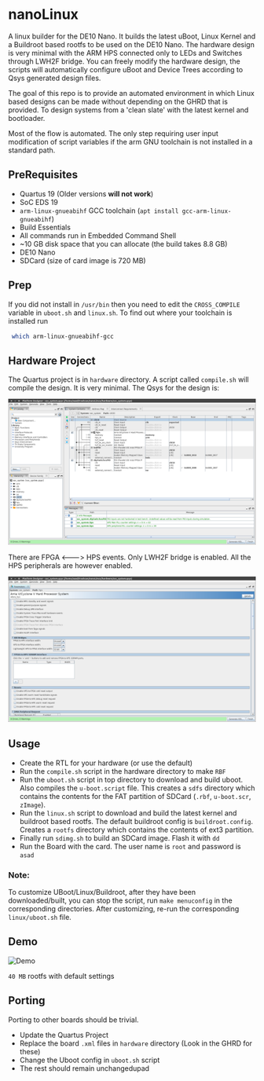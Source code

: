 # nanoLinux
A linux builder for the DE10 Nano. It builds the latest uBoot, Linux Kernel and a Buildroot based rootfs to be used on the DE10 Nano. The hardware design is very minimal with the ARM HPS connected only to LEDs and Switches through LWH2F bridge. You can freely modify the hardware design, the scripts will automatically configure uBoot and Device Trees according to Qsys generated design files.

The goal of this repo is to provide an automated environment in which Linux based designs can be made without depending on the GHRD that is provided. To design systems from a 'clean slate' with the latest kernel and bootloader.

Most of the flow is automated. The only step requiring user input modification of script variables if the arm GNU toolchain is not installed in a standard path.

## PreRequisites
  - Quartus 19 (Older versions **will not work**)
  - SoC EDS 19
  - `arm-linux-gnueabihf` GCC toolchain (`apt install gcc-arm-linux-gnueabihf`)
  - Build Essentials
  - All commands run in Embedded Command Shell
  - ~10 GB disk space that you can allocate (the build takes 8.8 GB)
  - DE10 Nano
  - SDCard (size of card image is 720 MB)

## Prep
If you did not install in `/usr/bin` then you need to edit the `CROSS_COMPILE` variable in `uboot.sh` and `linux.sh`. To find out where your toolchain is installed run 

```bash 
 which arm-linux-gnueabihf-gcc
```

## Hardware Project
The Quartus project is in `hardware` directory. A script called `compile.sh` will compile the design. It is very minimal. The Qsys for the design is:

![Qsys-System](pics/qsys.png)

There are FPGA <---> HPS events. Only LWH2F bridge is enabled. All the HPS peripherals are however enabled.

![HPS-Page](pics/hps.png)

## Usage
  - Create the RTL for your hardware (or use the default)
  - Run the `compile.sh` script in the hardware directory to make `RBF`
  - Run the `uboot.sh` script in top directory to download and build uboot. Also compiles the `u-boot.script` file. This creates a `sdfs` directory which contains the contents for the FAT partition of SDCard (`.rbf`, `u-boot.scr`, `zImage`).
  - Run the `linux.sh` script to download and build the latest kernel and buildroot based rootfs. The default buildroot config is `buildroot.config`. Creates a `rootfs` directory which contains the contents of ext3 partition.
  - Finally run `sdimg.sh` to build an SDCard image. Flash it with `dd`
  - Run the Board with the card. The user name is `root` and password is `asad`

  ### Note:
  To customize UBoot/Linux/Buildroot, after they have been downloaded/built, you can stop the script, run `make menuconfig` in the corresponding directories. After customizing, re-run the corresponding `linux/uboot.sh` file.

## Demo 
![Demo](pics/demo.gif)

`40 MB` rootfs with default settings

## Porting
Porting to other boards should be trivial. 
  - Update the Quartus Project
  - Replace the board `.xml` files in `hardware` directory (Look in the GHRD for these)
  - Change the Uboot config in `uboot.sh` script
  - The rest should remain unchangedupad